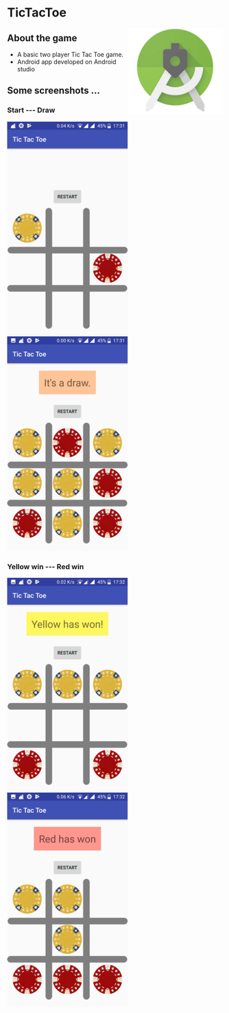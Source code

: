 # TicTacToe

<img src="androidStudio.png" height="200"  align="right" style="float:right" />

## About the game
  - A basic two player Tic Tac Toe game.
  - Android app developed on Android studio 


## Some screenshots ...
### Start --- Draw
<img src="Start.jpg" height="500"  align="left" />

<img src="Draw.jpg" height="500"  />

### Yellow win --- Red win
<img src="YellowWins.jpg" height="500" align="left" />

<img src="RedWins.jpg" height="500"   />

